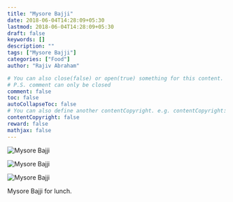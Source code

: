 ```yaml
---
title: "Mysore Bajji"
date: 2018-06-04T14:28:09+05:30
lastmod: 2018-06-04T14:28:09+05:30
draft: false
keywords: []
description: ""
tags: ["Mysore Bajji"]
categories: ["Food"]
author: "Rajiv Abraham"

# You can also close(false) or open(true) something for this content.
# P.S. comment can only be closed
comment: false
toc: false
autoCollapseToc: false
# You can also define another contentCopyright. e.g. contentCopyright: "This is another copyright."
contentCopyright: false
reward: false
mathjax: false
---
```


![Mysore Bajji](/images/IMG_20180604_133103.jpg "Mysore Bajji")

![Mysore Bajji](/images/IMG_20180604_133130.jpg "Mysore Bajji")

![Mysore Bajji](/images/IMG_20180604_133453.jpg "Mysore Bajji")

Mysore Bajji for lunch.